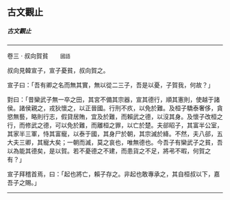 

## 古文觀止

##### 古文觀止

* * *

卷三 ‧ 叔向賀貧　　`國語`

叔向見韓宣子，宣子憂貧，叔向賀之。

宣子曰：「吾有卿之名而無其實，無以從二三子，吾是以憂，子賀我，何故？」

對曰：「昔欒武子無一卒之田，其宮不備其宗器，宣其德行，順其憲則，使越于諸侯。諸侯親之，戎狄懷之，以正晉國。行刑不疚，以免於難。及桓子驕泰奢侈，貪慾無藝，略則行志，假貸居賄，宜及於難，而賴武之德，以沒其身。及懷子改桓之行，而修武之德，可以免於難，而離桓之罪，以亡於楚。夫郤昭子，其富半公室，其家半三軍，恃其富寵，以泰于國，其身尸於朝，其宗滅於絳。不然，夫八郤，五大夫三卿，其寵大矣；一朝而滅，莫之哀也，唯無德也。今吾子有欒武子之貧，吾以為能其德矣，是以賀。若不憂德之不建，而患貨之不足，將弔不暇，何賀之有？」

宣子拜稽首焉，曰：「起也將亡，賴子存之。非起也敢專承之，其自桓叔以下，嘉吾子之賜。」

* * *

